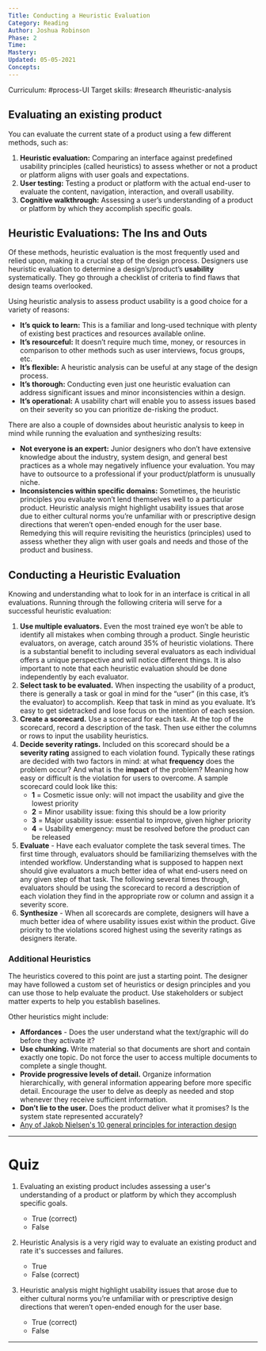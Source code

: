 ```yaml
---
Title: Conducting a Heuristic Evaluation
Category: Reading
Author: Joshua Robinson 
Phase: 2
Time: 
Mastery: 
Updated: 05-05-2021
Concepts: 
---
```

Curriculum: #process-UI 
Target skills: #research #heuristic-analysis 

## Evaluating an existing product
You can evaluate the current state of a product using a few different methods, such as:
1.  **Heuristic evaluation:** Comparing an interface against predefined usability principles (called heuristics) to assess whether or not a product or platform aligns with user goals and expectations.
2.  **User testing:** Testing a product or platform with the actual end-user to evaluate the content, navigation, interaction, and overall usability.
3.  **Cognitive walkthrough:** Assessing a user’s understanding of a product or platform by which they accomplish specific goals.
## Heuristic Evaluations: The Ins and Outs
Of these methods, heuristic evaluation is the most frequently used and relied upon, making it a crucial step of the design process. Designers use heuristic evaluation to determine a design’s/product’s **usability** systematically. They go through a checklist of criteria to find flaws that design teams overlooked.

Using heuristic analysis to assess product usability is a good choice for a variety of reasons:
-   **It’s quick to learn:** This is a familiar and long-used technique with plenty of existing best practices and resources available online.
-   **It’s resourceful:** It doesn’t require much time, money, or resources in comparison to other methods such as user interviews, focus groups, etc.
-   **It’s flexible:** A heuristic analysis can be useful at any stage of the design process.
-   **It’s thorough:** Conducting even just one heuristic evaluation can address significant issues and minor inconsistencies within a design.
-   **It’s operational:** A usability chart will enable you to assess issues based on their severity so you can prioritize de-risking the product.

There are also a couple of downsides about heuristic analysis to keep in mind while running the evaluation and synthesizing results:
-   **Not everyone is an expert:** Junior designers who don’t have extensive knowledge about the industry, system design, and general best practices as a whole may negatively influence your evaluation. You may have to outsource to a professional if your product/platform is unusually niche.
-   **Inconsistencies within specific domains:** Sometimes, the heuristic principles you evaluate won’t lend themselves well to a particular product. Heuristic analysis might highlight usability issues that arose due to either cultural norms you’re unfamiliar with or prescriptive design directions that weren’t open-ended enough for the user base. Remedying this will require revisiting the heuristics (principles) used to assess whether they align with user goals and needs and those of the product and business.

## Conducting a Heuristic Evaluation
Knowing and understanding what to look for in an interface is critical in all evaluations. Running through the following criteria will serve for a successful heuristic evaluation:
1. **Use multiple evaluators.** Even the most trained eye won’t be able to identify all mistakes when combing through a product. Single heuristic evaluators, on average, catch around 35% of heuristic violations. There is a substantial benefit to including several evaluators as each individual offers a unique perspective and will notice different things. It is also important to note that each heuristic evaluation should be done independently by each evaluator.
2. **Select task to be evaluated.** When inspecting the usability of a product, there is generally a task or goal in mind for the “user” (in this case, it’s the evaluator) to accomplish. Keep that task in mind as you evaluate. It’s easy to get sidetracked and lose focus on the intention of each session.
3. **Create a scorecard.**  Use a scorecard for each task. At the top of the scorecard, record a description of the task. Then use either the columns or rows to input the usability heuristics.
4. **Decide severity ratings.** Included on this scorecard should be a **severity rating** assigned to each violation found. Typically these ratings are decided with two factors in mind: at what **frequency** does the problem occur? And what is the **impact** of the problem? Meaning how easy or difficult is the violation for users to overcome. A sample scorecard could look like this:
	- **1** = Cosmetic issue only: will not impact the usability and give the lowest priority
	- **2** = Minor usability issue: fixing this should be a low priority
	- **3** = Major usability issue: essential to improve, given higher priority
	- **4** = Usability emergency: must be resolved before the product can be released
5. **Evaluate** - Have each evaluator complete the task several times. The first time through, evaluators should be familiarizing themselves with the intended workflow. Understanding what is supposed to happen next should give evaluators a much better idea of what end-users need on any given step of that task. The following several times through, evaluators should be using the scorecard to record a description of each violation they find in the appropriate row or column and assign it a severity score. 
6. **Synthesize** - When all scorecards are complete, designers will have a much better idea of where usability issues exist within the product. Give priority to the violations scored highest using the severity ratings as designers iterate. 

### Additional Heuristics
The heuristics covered to this point are just a starting point. The designer may have followed a custom set of heuristics or design principles and you can use those to help evaluate the product. Use stakeholders or subject matter experts to help you establish baselines. 

Other heuristics might include:
- **Affordances** - Does the user understand what the text/graphic will do before they activate it?
- **Use chunking.** Write material so that documents are short and contain exactly one topic. Do not force the user to access multiple documents to complete a single thought.
- **Provide progressive levels of detail.** Organize information hierarchically, with general information appearing before more specific detail. Encourage the user to delve as deeply as needed and stop whenever they receive sufficient information.
- **Don’t lie to the user.** Does the product deliver what it promises? Is the system state represented accurately?
- [Any of Jakob Nielsen's 10 general principles for interaction design](https://www.nngroup.com/articles/ten-usability-heuristics/)

---
# Quiz

1. Evaluating an existing product includes assessing a user's understanding of a product or platform by which they accomplush specific goals.
	- True (correct)
	- False

2. Heuristic Analysis is a very rigid way to evaluate an existing product and rate it's successes and failures.
	- True 
	- False (correct)

3. Heuristic analysis might highlight usability issues that arose due to either cultural norms you’re unfamiliar with or prescriptive design directions that weren’t open-ended enough for the user base.
	- True (correct)
	- False

___
